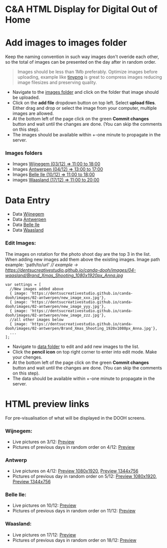 # C&A HTML Display for Digital Out of Home

# Add images to images folder

Keep the naming convention in such way images don't overide each other, so the total of images can be presented on the day after in random order. 
 >Images should be less than 1Mb preferably. Optimize images before uploading, example like [tinypng](https://tinypng.com/) is great to compress images reducing image filesizes and preserving quality.

* Navigate to the [images folder](https://github.com/dentsucreativestudio/canda-dooh/tree/main/images) and click on the folder that image should be uploaded.
* Click on the **add file** dropdown button on top left. Select **upload files**. Either drag and drop or select the image from your computer, multiple images are allowed.
* At the bottom left of the page click on the green **Commit changes** button and wait until the changes are done. (You can skip the comments on this step).
* The images should be available within +-one minute to propagate in the server.

### Images folders
* Images [Wijnegem (03/12) => 11:00 to 18:00](https://github.com/dentsucreativestudio/canda-dooh/tree/main/images/01-wijnegem)
* Images [Antwerpen (04/12) => 13:00 to 17:00](https://github.com/dentsucreativestudio/canda-dooh/tree/main/images/02-antwerpen)
* Images [Belle Ile (10/12) => 11:00 to 18:00](https://github.com/dentsucreativestudio/canda-dooh/tree/main/images/03-belle-ile)
* images [Waasland (17/12) => 11:00 to 20:00](https://github.com/dentsucreativestudio/canda-dooh/tree/main/images/04-waasland)

# Data Entry

* Data [Wijnegem](https://github.com/dentsucreativestudio/canda-dooh/tree/main/data/01-wijnegem)
* Data [Antwerpen](https://github.com/dentsucreativestudio/canda-dooh/tree/main/data/02-antwerpen)
* Data [Belle Ile](https://github.com/dentsucreativestudio/canda-dooh/tree/main/data/03-belle-ile)
* Data [Waasland](https://github.com/dentsucreativestudio/canda-dooh/tree/main/data/04-waasland)


### Edit Images:

The images on rotation for the photo shoot day are the top 3 in the list. When adding new images add them above the existing images.
Image path example: 'path/to/url' *// example -> https://dentsucreativestudio.github.io/canda-dooh/images/04-waasland/Brand_Xmas_Shooting_1080x1920px_Anna.jpg* <br>

```
var settings = [
  //New images added above
  { image: 'https://dentsucreativestudio.github.io/canda-dooh/images/02-antwerpen/new_image_xxx.jpg'},
  { image: 'https://dentsucreativestudio.github.io/canda-dooh/images/02-antwerpen/new_image_yyy.jpg'},
  { image: 'https://dentsucreativestudio.github.io/canda-dooh/images/02-antwerpen/new_image_zzz.jpg'},
  //all other images below
  { image: 'https://dentsucreativestudio.github.io/canda-dooh/images/02-antwerpen/Brand_Xmas_Shooting_1920x1080px_Anna.jpg'},
  ...
];
 ```

* Navigate to [data folder](https://github.com/dentsucreativestudio/canda-dooh/tree/main/data) to edit and add new images to the list. 
* Click the **pencil icon** on top right corner to enter into edit mode. Make your chenges.
* At the bottom left of the page click on the green **Commit changes** button and wait until the changes are done. (You can skip the comments on this step).
* The data should be available within +-one minute to propagate in the server.



# HTML preview links

For pre-visualisation of what will be displayed in the DOOH screens.

###  Wijnegem:
* Live pictures on 3/12: [Preview](https://dentsucreativestudio.github.io/canda-dooh/HTML/canda_01_wijnegem_v1_photo_session_HTML_1080x1920/index.html)
* Pictures of previous days in random order on 4/12: [Preview](https://dentsucreativestudio.github.io/canda-dooh/HTML/canda_01_wijnegem_v2_day_after_HTML_1080x1920/index.html)

### Antwerp
* Live pictures on 4/12: [Preview 1080x1920](https://dentsucreativestudio.github.io/canda-dooh/HTML/canda_02_antwerpen_v1_photo_session_HTML_1080x1920/index.html), [Preview 1344x756](https://dentsucreativestudio.github.io/canda-dooh/HTML/canda_02_antwerpen_v1_photo_session_HTML_1344x756/index.html)
* Pictures of previous day in random order on 5/12: [Preview 1080x1920](https://dentsucreativestudio.github.io/canda-dooh/HTML/canda_02_antwerpen_v2_day_after_HTML_1080x1920/index.html), [Preview 1344x756](https://dentsucreativestudio.github.io/canda-dooh/HTML/canda_02_antwerpen_v2_day_after_HTML_1344x756/index.html)

### Belle Ile:
* Live pictures on 10/12: [Preview](https://dentsucreativestudio.github.io/canda-dooh/HTML/canda_03_belle_ile_v1_photo_session_HTML_1080x1920/index.html)
* Pictures of previous days in random order on 11/12: [Preview](https://dentsucreativestudio.github.io/canda-dooh/HTML/canda_03_belle_ile_v2_day_after_HTML_1080x1920/index.html)

### Waasland:
* Live pictures on 17/12: [Preview](https://dentsucreativestudio.github.io/canda-dooh/HTML/canda_04_waasland_v1_photo_session_HTML_1080x1920/index.html)
* Pictures of previous days in random order on 18/12: [Preview](https://dentsucreativestudio.github.io/canda-dooh/HTML/canda_04_waasland_v2_day_after_HTML_1080x1920/index.html)

